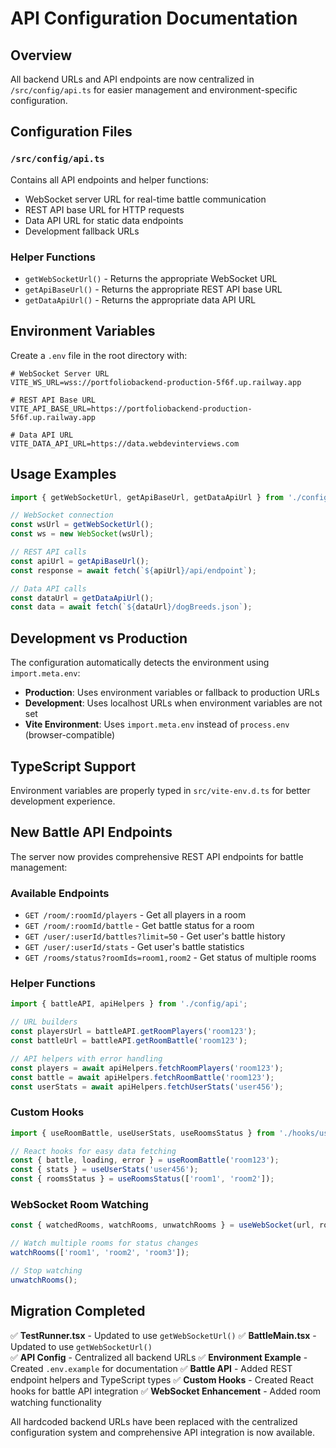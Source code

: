 # API Configuration Documentation

## Overview
All backend URLs and API endpoints are now centralized in `/src/config/api.ts` for easier management and environment-specific configuration.

## Configuration Files

### `/src/config/api.ts`
Contains all API endpoints and helper functions:
- WebSocket server URL for real-time battle communication
- REST API base URL for HTTP requests  
- Data API URL for static data endpoints
- Development fallback URLs

### Helper Functions
- `getWebSocketUrl()` - Returns the appropriate WebSocket URL
- `getApiBaseUrl()` - Returns the appropriate REST API base URL
- `getDataApiUrl()` - Returns the appropriate data API URL

## Environment Variables

Create a `.env` file in the root directory with:

```env
# WebSocket Server URL
VITE_WS_URL=wss://portfoliobackend-production-5f6f.up.railway.app

# REST API Base URL  
VITE_API_BASE_URL=https://portfoliobackend-production-5f6f.up.railway.app

# Data API URL
VITE_DATA_API_URL=https://data.webdevinterviews.com
```

## Usage Examples

```typescript
import { getWebSocketUrl, getApiBaseUrl, getDataApiUrl } from './config/api';

// WebSocket connection
const wsUrl = getWebSocketUrl();
const ws = new WebSocket(wsUrl);

// REST API calls
const apiUrl = getApiBaseUrl();
const response = await fetch(`${apiUrl}/api/endpoint`);

// Data API calls  
const dataUrl = getDataApiUrl();
const data = await fetch(`${dataUrl}/dogBreeds.json`);
```

## Development vs Production

The configuration automatically detects the environment using `import.meta.env`:
- **Production**: Uses environment variables or fallback to production URLs
- **Development**: Uses localhost URLs when environment variables are not set
- **Vite Environment**: Uses `import.meta.env` instead of `process.env` (browser-compatible)

## TypeScript Support

Environment variables are properly typed in `src/vite-env.d.ts` for better development experience.

## New Battle API Endpoints

The server now provides comprehensive REST API endpoints for battle management:

### Available Endpoints
- `GET /room/:roomId/players` - Get all players in a room
- `GET /room/:roomId/battle` - Get battle status for a room  
- `GET /user/:userId/battles?limit=50` - Get user's battle history
- `GET /user/:userId/stats` - Get user's battle statistics
- `GET /rooms/status?roomIds=room1,room2` - Get status of multiple rooms

### Helper Functions
```typescript
import { battleAPI, apiHelpers } from './config/api';

// URL builders
const playersUrl = battleAPI.getRoomPlayers('room123');
const battleUrl = battleAPI.getRoomBattle('room123');

// API helpers with error handling
const players = await apiHelpers.fetchRoomPlayers('room123');
const battle = await apiHelpers.fetchRoomBattle('room123');
const userStats = await apiHelpers.fetchUserStats('user456');
```

### Custom Hooks
```typescript
import { useRoomBattle, useUserStats, useRoomsStatus } from './hooks/useBattleAPI';

// React hooks for easy data fetching
const { battle, loading, error } = useRoomBattle('room123');
const { stats } = useUserStats('user456');
const { roomsStatus } = useRoomsStatus(['room1', 'room2']);
```

### WebSocket Room Watching
```typescript
const { watchedRooms, watchRooms, unwatchRooms } = useWebSocket(url, roomId, userId);

// Watch multiple rooms for status changes
watchRooms(['room1', 'room2', 'room3']);

// Stop watching
unwatchRooms();
```

## Migration Completed

✅ **TestRunner.tsx** - Updated to use `getWebSocketUrl()`
✅ **BattleMain.tsx** - Updated to use `getWebSocketUrl()`  
✅ **API Config** - Centralized all backend URLs
✅ **Environment Example** - Created `.env.example` for documentation
✅ **Battle API** - Added REST endpoint helpers and TypeScript types
✅ **Custom Hooks** - Created React hooks for battle API integration
✅ **WebSocket Enhancement** - Added room watching functionality

All hardcoded backend URLs have been replaced with the centralized configuration system and comprehensive API integration is now available.